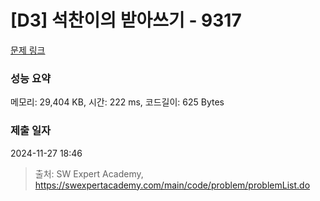 # [D3] 석찬이의 받아쓰기 - 9317 

[문제 링크](https://swexpertacademy.com/main/code/problem/problemDetail.do?contestProbId=AW-hOY5KeEIDFAVg) 

### 성능 요약

메모리: 29,404 KB, 시간: 222 ms, 코드길이: 625 Bytes

### 제출 일자

2024-11-27 18:46



> 출처: SW Expert Academy, https://swexpertacademy.com/main/code/problem/problemList.do